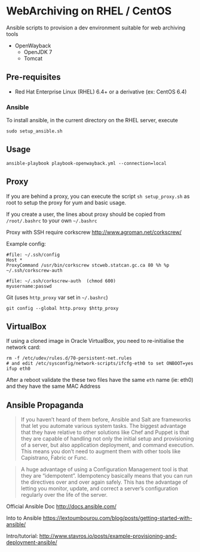 # WebArchiving on RHEL / CentOS

Ansible scripts to provision a dev environment suitable for web archiving tools

- OpenWayback
  - OpenJDK 7
  - Tomcat


## Pre-requisites

- Red Hat Enterprise Linux (RHEL) 6.4+ or a derivative (ex: CentOS 6.4)


### Ansible

To install ansible, in the current directory on the RHEL server, execute

    sudo setup_ansible.sh


## Usage

    ansible-playbook playbook-openwayback.yml --connection=local


## Proxy

If you are behind a proxy, you can execute the script
`sh setup_proxy.sh` as root to setup the proxy for yum and basic usage.

If you create a user, the lines about proxy should be copied from `/root/.bashrc`
to your own `~/.bashrc`

Proxy with SSH require corkscrew http://www.agroman.net/corkscrew/

Example config:

    #file: ~/.ssh/config
    Host *
    ProxyCommand /usr/bin/corkscrew stcweb.statcan.gc.ca 80 %h %p ~/.ssh/corkscrew-auth

    #file: ~/.ssh/corkscrew-auth  (chmod 600)
    myusername:passwd

Git (uses `http_proxy` var set in `~/.bashrc`)

    git config --global http.proxy $http_proxy


## VirtualBox

If using a cloned image in Oracle VirtualBox, you need to re-initialise the network card:

    rm -f /etc/udev/rules.d/70-persistent-net.rules
    # and edit /etc/sysconfig/network-scripts/ifcfg-eth0 to set ONBOOT=yes
    ifup eth0

After a reboot validate the these two files have the same `eth` name (ie: eth0) and they have the same MAC Address


## Ansible Propaganda

> If you haven’t heard of them before, Ansible and Salt are frameworks that let
  you automate various system tasks. The biggest advantage that they have
  relative to other solutions like Chef and Puppet is that they are capable of
  handling not only the initial setup and provisioning of a server, but also
  application deployment, and command execution. This means you don’t need to
  augment them with other tools like Capistrano, Fabric or Func.

> A huge advantage of using a Configuration Management tool is that they are
  “idempotent”. Idempotency basically means that you can run the directives over
  and over again safely. This has the advantage of letting you monitor, update,
  and correct a server’s configuration regularly over the life of the server.

Official Ansible Doc http://docs.ansible.com/

Into to Ansible https://lextoumbourou.com/blog/posts/getting-started-with-ansible/

Intro/tutorial: http://www.stavros.io/posts/example-provisioning-and-deployment-ansible/
